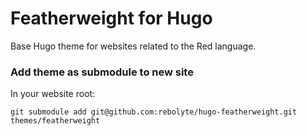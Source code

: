 # Featherweight for Hugo

Base Hugo theme for websites related to the Red language.

### Add theme as submodule to new site

In your website root:

```
git submodule add git@github.com:rebolyte/hugo-featherweight.git themes/featherweight
```

